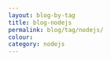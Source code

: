 ```yaml
---
layout: blog-by-tag
title: blog-nodejs
permalink: blog/tag/nodejs/
colour:
category: nodejs
---
```

